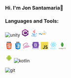 ### Hi. I'm Jon Santamaria👋

<h3 align="left">Languages and Tools:</h3>
<!--DESKTOP DEVELOPMENT-->
<p align="left">
    <img src="https://www.vectorlogo.zone/logos/unity3d/unity3d-icon.svg" alt="unity" width="25" height="25"/> 
    <img src="https://raw.githubusercontent.com/devicons/devicon/master/icons/csharp/csharp-original.svg" alt="csharp" width="25" height="25"/> 
    <img src="https://raw.githubusercontent.com/devicons/devicon/master/icons/java/java-original.svg" alt="java" width="25" height="25"/> 
    <img src="https://raw.githubusercontent.com/devicons/devicon/master/icons/mysql/mysql-original-wordmark.svg" alt="mysql" width="25" height="25"/> 
</p>
<!--WEB DEVELOPMENT-->
<p align="left">
    <img src="https://raw.githubusercontent.com/devicons/devicon/master/icons/html5/html5-original-wordmark.svg" alt="html5" width="25" height="25"/> 
    <img src="https://raw.githubusercontent.com/devicons/devicon/master/icons/css3/css3-original-wordmark.svg" alt="css3" width="25" height="25"/> 
    <img src="https://raw.githubusercontent.com/devicons/devicon/master/icons/sass/sass-original.svg" alt="sass" width="25" height="25"/> 
    <img src="https://raw.githubusercontent.com/devicons/devicon/master/icons/bootstrap/bootstrap-plain-wordmark.svg" alt="bootstrap" width="25" height="25"/> 
    <img src="https://raw.githubusercontent.com/devicons/devicon/master/icons/javascript/javascript-original.svg" alt="javascript" width="25" height="25"/> 
    <img src="https://raw.githubusercontent.com/devicons/devicon/master/icons/react/react-original-wordmark.svg" alt="react" width="25" height="25"/> 
    <img src="https://raw.githubusercontent.com/devicons/devicon/master/icons/mongodb/mongodb-original-wordmark.svg" alt="mongodb" width="25" height="25"/> 
</p>
<!--ANDROID DEVELOPMENT-->
<p align="left">
    <img src="https://raw.githubusercontent.com/devicons/devicon/master/icons/android/android-original-wordmark.svg" alt="android" width="25" height="25"/> 
    <img src="https://www.vectorlogo.zone/logos/kotlinlang/kotlinlang-icon.svg" alt="kotlin" width="25" height="25"/> 
</p>
<!--OTHERS-->
<p align="left">
    <img src="https://www.vectorlogo.zone/logos/git-scm/git-scm-icon.svg" alt="git" width="25" height="25"/> 
</p>
<!--
**jonsanta/jonsanta** is a ✨ _special_ ✨ repository because its `README.md` (this file) appears on your GitHub profile.

Here are some ideas to get you started:

- 🔭 I’m currently working on ...
- 🌱 I’m currently learning ...
- 👯 I’m looking to collaborate on ...
- 🤔 I’m looking for help with ...
- 💬 Ask me about ...
- 📫 How to reach me: ...
- 😄 Pronouns: ...
- ⚡ Fun fact: ...
-->
